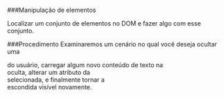 ###Manipulação de elementos

Localizar um conjunto de elementos no DOM e fazer algo com esse conjunto.

###Procedimento
Examinaremos um cenário no qual você deseja ocultar uma <div> do usuário, carregar algum novo conteúdo de texto na <div> oculta, 
alterar um atributo da <div> selecionada, e finalmente tornar a <div> escondida visível novamente.



